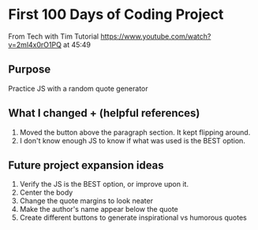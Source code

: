 # First 100 Days of Coding Project
From Tech with Tim Tutorial https://www.youtube.com/watch?v=2ml4x0rO1PQ at 45:49

## Purpose
Practice JS with a random quote generator

## What I changed + (helpful references)
1. Moved the button above the paragraph section. It kept flipping around.
2. I don't know enough JS to know if what was used is the BEST option.

## Future project expansion ideas
1. Verify the JS is the BEST option, or improve upon it.
2. Center the body
3. Change the quote margins to look neater
4. Make the author's name appear below the quote
5. Create different buttons to generate inspirational vs humorous quotes